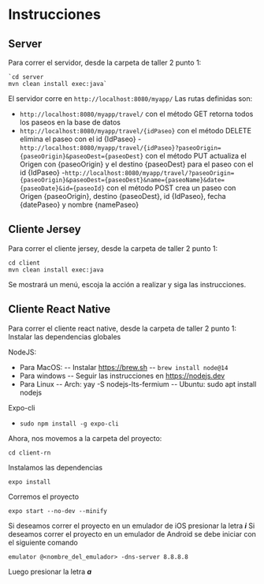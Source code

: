 # Instrucciones
## Server
Para correr el servidor, desde la carpeta de taller 2 punto 1:

    `cd server
    mvn clean install exec:java`
  
  El servidor corre en `http://localhost:8080/myapp/`
  Las rutas definidas son:
  - `http://localhost:8080/myapp/travel/` con el método GET retorna todos los paseos en la base de datos
  - `http://localhost:8080/myapp/travel/{idPaseo}` con el método DELETE elimina el paseo con el id {IdPaseo}
  -`http://localhost:8080/myapp/travel/{idPaseo}?paseoOrigin={paseoOrigin}&paseoDest={paseoDest}` con el método PUT actualiza el Origen con {paseoOrigin} y el destino {paseoDest} para el paseo con el id {IdPaseo}
   -`http://localhost:8080/myapp/travel/?paseoOrigin={paseoOrigin}&paseoDest={paseoDest}&name={paseoName}&date={paseoDate}&id={paseoId}` con el método POST crea un paseo con Origen {paseoOrigin}, destino {paseoDest}, id {IdPaseo}, fecha {datePaseo} y nombre {namePaseo}
   
## Cliente Jersey

Para correr el cliente jersey, desde la carpeta de taller 2 punto 1:

    cd client
    mvn clean install exec:java
  Se mostrará un menú, escoja la acción a realizar y siga las instrucciones.

## Cliente React Native
Para correr el cliente react native, desde la carpeta de taller 2 punto 1:
Instalar las dependencias globales

NodeJS:
- Para MacOS:
-- Instalar https://brew.sh
-- `brew install node@14`
- Para windows
-- Seguir las instrucciones en https://nodejs.dev
- Para Linux
-- Arch: yay -S nodejs-lts-fermium
-- Ubuntu: sudo apt install nodejs

Expo-cli
- `sudo npm install -g expo-cli`

Ahora, nos movemos a la carpeta del proyecto:

    cd client-rn
Instalamos las dependencias

    expo install
Corremos el proyecto

    expo start --no-dev --minify
Si deseamos correr el proyecto en un emulador de iOS presionar la letra ***i***
Si deseamos correr el proyecto en un emulador de Android se debe iniciar con el siguiente comando

    emulator @<nombre_del_emulador> -dns-server 8.8.8.8
Luego presionar la letra ***a***

